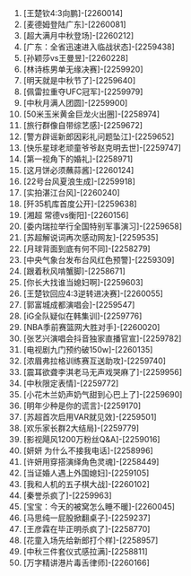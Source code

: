 
1. [王楚钦4:3向鹏]-[2260014]
1. [麦德姆登陆广东]-[2260081]
1. [超大满月中秋登场]-[2260212]
1. [广东：全省迅速进入临战状态]-[2259438]
1. [孙颖莎vs王曼昱]-[2260228]
1. [林诗栋男单无缘决赛]-[2259920]
1. [明天就是中秋节了]-[2259640]
1. [佩雷拉重夺UFC冠军]-[2259979]
1. [中秋月满人团圆]-[2259900]
1. [50米玉米黄金巨龙火出圈]-[2258974]
1. [旅行群像自带综艺感]-[2259672]
1. [警方辟谣新郎因彩礼问题坠江]-[2259652]
1. [快乐星球老顽童爷爷赵克明去世]-[2259747]
1. [第一视角下的婚礼]-[2258971]
1. [这月饼必须蘸蒜酱]-[2260124]
1. [22号台风夏浪生成]-[2259918]
1. [实拍湛江台风]-[2260240]
1. [歼35机库首度公开]-[2259638]
1. [湘超 常德vs衡阳]-[2260156]
1. [委内瑞拉举行全国特别军事演习]-[2259658]
1. [苏超解说词再次感动网友]-[2259535]
1. [月球背面到底有何不同]-[2258279]
1. [中央气象台发布台风红色预警]-[2259309]
1. [跟着秋风啃蟹脚]-[2258671]
1. [你长大找谁当媳妇啊]-[2259603]
1. [王楚钦回应4:3逆转进决赛]-[2260055]
1. [郭富城成都演唱会]-[2259547]
1. [iG全队疑似在韩集训]-[2259776]
1. [NBA季前赛篮网大胜对手]-[2260020]
1. [张艺兴演唱会抖音独家直播官宣]-[2259782]
1. [电视剧九门预约破150w]-[2260135]
1. [浓眉弗拉格训练赛互送助攻]-[2259740]
1. [震耳欲聋李淇老马无声戏哭麻了]-[2259956]
1. [中秋限定表情]-[2259772]
1. [小花木兰奶声奶气甜到心巴上了]-[2259690]
1. [明年少种是你的谎言]-[2259170]
1. [苏超首次启用VAR就见效]-[2259501]
1. [欢乐家长群2大结局]-[2259779]
1. [影视飓风1200万粉丝Q&A]-[2259016]
1. [妍妍 为什么不接我电话]-[2258996]
1. [许妍用穿搭演绎角色灵魂]-[2258449]
1. [当证婚人遇上外国媳妇]-[2259105]
1. [我和人机的五子棋大战]-[2260102]
1. [秦誉杀疯了]-[2259963]
1. [宝宝：今天的被窝怎么睡不暖]-[2260045]
1. [马思纯一屁股掀翻桌子]-[2259237]
1. [王彦霖在毕正明杀疯了]-[2258770]
1. [花童入场先给新郎打个样]-[2258957]
1. [中秋三件套仪式感拉满]-[2258811]
1. [万字精讲港片毒舌律师]-[2260166]